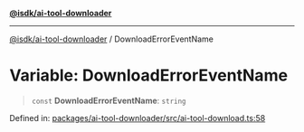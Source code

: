 [**@isdk/ai-tool-downloader**](../README.md)

***

[@isdk/ai-tool-downloader](../globals.md) / DownloadErrorEventName

# Variable: DownloadErrorEventName

> `const` **DownloadErrorEventName**: `string`

Defined in: [packages/ai-tool-downloader/src/ai-tool-download.ts:58](https://github.com/isdk/ai-tool-download.js/blob/48cca8d2cdefd1e29a3aac72c5374cc03b11f332/src/ai-tool-download.ts#L58)
